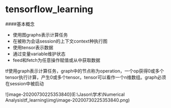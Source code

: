 # tensorflow_learning
####基本概念
* 使用图graphs表示计算任务
* 在被称为会话session的上下文context种执行图
* 使用tensor表示数据
* 通过变量variable维护状态
* feed和fetch为任意操作赋值或从中获取数据

tf使用graph表示计算任务，graph中的节点称为operation，一个op获得0或多个tensor执行计算，产生0或多个tensor。tensor可以看作一个n维数组。graph必须在session中被启动

![image-20200730225353840](E:\Jason\学术\Numerical Analysis\tf_learning\img\image-20200730225353840.png)